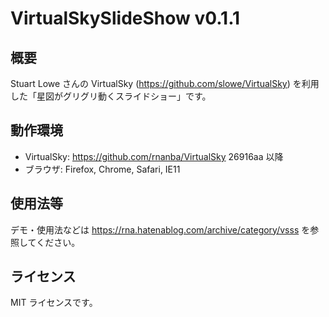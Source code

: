# VirtualSkySlideShow v0.1.1

## 概要

Stuart Lowe さんの VirtualSky (https://github.com/slowe/VirtualSky) を利用した「星図がグリグリ動くスライドショー」です。

## 動作環境

- VirtualSky: https://github.com/rnanba/VirtualSky 26916aa 以降
- ブラウザ: Firefox, Chrome, Safari, IE11

## 使用法等

デモ・使用法などは https://rna.hatenablog.com/archive/category/vsss を参照してください。

## ライセンス

MIT ライセンスです。
